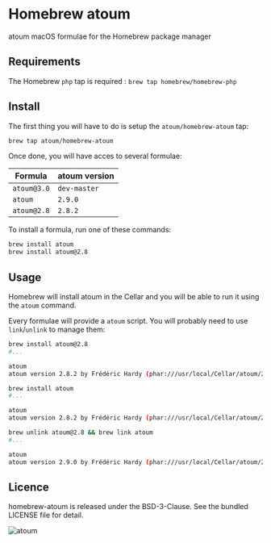 # Homebrew atoum

atoum macOS formulae for the Homebrew package manager

## Requirements

The Homebrew `php` tap is required : `brew tap homebrew/homebrew-php`

## Install

The first thing you will have to do is setup the `atoum/homebrew-atoum` tap:

```sh
brew tap atoum/homebrew-atoum
```

Once done, you will have acces to several formulae:

| Formula     | atoum version |
|-------------|---------------|
| `atoum@3.0` | `dev-master`  |
| `atoum`     | `2.9.0`       |
| `atoum@2.8` | `2.8.2`       |

To install a formula, run one of these commands:

```sh
brew install atoum
brew install atoum@2.8
```

## Usage

Homebrew will install atoum in the Cellar and you will be able to run it using the `atoum` command.

Every formulae will provide a `atoum`  script. You will probably need to use `link`/`unlink` to manage them:

```sh
brew install atoum@2.8
#...

atoum
atoum version 2.8.2 by Frédéric Hardy (phar:///usr/local/Cellar/atoum/2.8.2/libexec/atoum.phar)

brew install atoum
#...

atoum
atoum version 2.8.2 by Frédéric Hardy (phar:///usr/local/Cellar/atoum/2.8.2/libexec/atoum.phar)

brew unlink atoum@2.8 && brew link atoum
#...

atoum
atoum version 2.9.0 by Frédéric Hardy (phar:///usr/local/Cellar/atoum/2.9.0/libexec/atoum.phar)
```

## Licence

homebrew-atoum is released under the BSD-3-Clause. See the bundled LICENSE file for detail.

![atoum](http://atoum.org/images/logo/atoum.png)